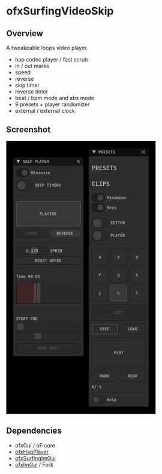 # ofxSurfingVideoSkip

## Overview
A tweakeable loops video player.  

- hap codec player / fast scrub
- in / out marks
- speed
- reverse
- skip timer
- reverse timer
- beat / bpm mode and abs mode
- 9 presets + player randomizer
- external / external clock

## Screenshot
![Screenshot](readme_images/Capture.PNG?raw=true "Screenshot")

## Dependencies
- ofxGui / oF core
- [ofxHapPlayer](https://github.com/bangnoise/ofxHapPlayer)
- [ofxSurfingImGui](https://github.com/moebiussurfing/ofxSurfingImGui)
- [ofxImGui](https://github.com/Daandelange/ofxImGui/) / Fork
